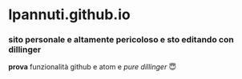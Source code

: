 # lpannuti.github.io
### sito personale e altamente pericoloso e sto editando con dillinger
**prova** funzionalità github e atom
e _pure dillinger_
:innocent:
